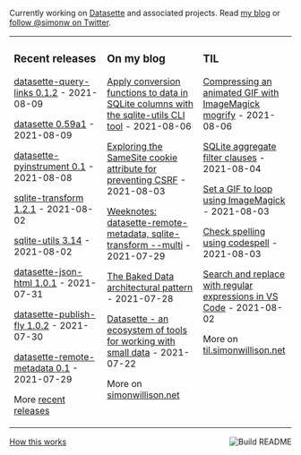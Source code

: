 Currently working on [Datasette](https://datasette.io/) and associated projects. Read [my blog](https://simonwillison.net/) or [follow @simonw on Twitter](https://twitter.com/simonw).

<table><tr><td valign="top" width="33%">

### Recent releases
<!-- recent_releases starts -->
[datasette-query-links 0.1.2](https://github.com/simonw/datasette-query-links/releases/tag/0.1.2) - 2021-08-09

[datasette 0.59a1](https://github.com/simonw/datasette/releases/tag/0.59a1) - 2021-08-09

[datasette-pyinstrument 0.1](https://github.com/simonw/datasette-pyinstrument/releases/tag/0.1) - 2021-08-08

[sqlite-transform 1.2.1](https://github.com/simonw/sqlite-transform/releases/tag/1.2.1) - 2021-08-02

[sqlite-utils 3.14](https://github.com/simonw/sqlite-utils/releases/tag/3.14) - 2021-08-02

[datasette-json-html 1.0.1](https://github.com/simonw/datasette-json-html/releases/tag/1.0.1) - 2021-07-31

[datasette-publish-fly 1.0.2](https://github.com/simonw/datasette-publish-fly/releases/tag/1.0.2) - 2021-07-30

[datasette-remote-metadata 0.1](https://github.com/simonw/datasette-remote-metadata/releases/tag/0.1) - 2021-07-29
<!-- recent_releases ends -->
More [recent releases](https://github.com/simonw/simonw/blob/main/releases.md)
</td><td valign="top" width="34%">

### On my blog
<!-- blog starts -->
[Apply conversion functions to data in SQLite columns with the sqlite-utils CLI tool](http://simonwillison.net/2021/Aug/6/sqlite-utils-convert/) - 2021-08-06

[Exploring the SameSite cookie attribute for preventing CSRF](http://simonwillison.net/2021/Aug/3/samesite/) - 2021-08-03

[Weeknotes: datasette-remote-metadata, sqlite-transform --multi](http://simonwillison.net/2021/Jul/29/datasette-remote-metadata/) - 2021-07-29

[The Baked Data architectural pattern](http://simonwillison.net/2021/Jul/28/baked-data/) - 2021-07-28

[Datasette - an ecosystem of tools for working with small data](http://simonwillison.net/2021/Jul/22/small-data/) - 2021-07-22
<!-- blog ends -->
More on [simonwillison.net](https://simonwillison.net/)
</td><td valign="top" width="33%">

### TIL
<!-- tils starts -->
[Compressing an animated GIF with ImageMagick mogrify](https://til.simonwillison.net/imagemagick/compress-animated-gif) - 2021-08-06

[SQLite aggregate filter clauses](https://til.simonwillison.net/sqlite/sqlite-aggregate-filter-clauses) - 2021-08-04

[Set a GIF to loop using ImageMagick](https://til.simonwillison.net/imagemagick/set-a-gif-to-loop) - 2021-08-03

[Check spelling using codespell](https://til.simonwillison.net/python/codespell) - 2021-08-03

[Search and replace with regular expressions in VS Code](https://til.simonwillison.net/vscode/vs-code-regular-expressions) - 2021-08-02
<!-- tils ends -->
More on [til.simonwillison.net](https://til.simonwillison.net/)
</td></tr></table>

<a href="https://github.com/simonw/simonw/actions"><img src="https://github.com/simonw/simonw/workflows/Build%20README/badge.svg" align="right" alt="Build README"></a> <a href="https://simonwillison.net/2020/Jul/10/self-updating-profile-readme/">How this works</a>
